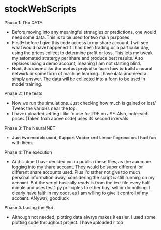 # stockWebScripts

Phase 1: The DATA
- Before moving into any meaningful stratagies or predictions, one would need some data. This is to be used for two main purposes
- Firstly before I give this code access to my share account, I will see what would have happened if I had been trading on a particular day, using  the prices collect to determine profit or loss. This lets me tweak my automated stratergy per share and produce best results. Also replaces using a demo account, meaning I am not starting blind.
- Next, this seems like the perfect project to learn how to build a neural network or some form of machine learning. I have data and need a simply answer. The data will be collected into a form to be used in model training. 

Phase 2: The tests
- Now we run the simulations. Just checking how much is gained or lost/ Tweak the varibles near the top. 
- I have uploaded setting I like to use for RDF on JSE. Also, note each prices (Taken from above code) uses 30 second intervals

Phase 3: The Neural NET
- Just two models used, Support Vector and Linear Regression. I had fun with them. 

Phase 4: The execution
- At this time I have decided not to publish these files, as the automate logging into my share account. They would be super different for different share accounts used. Plus I'd rather not give too much personal information away, considering the script is still running on my account. But the script basically reads in from the text file every half minute and uses test1.py principles to either buy, sell or do nothing. I clearly have faith in my code, as I am willing to give it controll of my account. ANyway, goodluck!

Phase 5: Losing the Plot
- Although not needed, plotting data always makes it easier. I used some plotting code throughout project. I have uploaded it too

